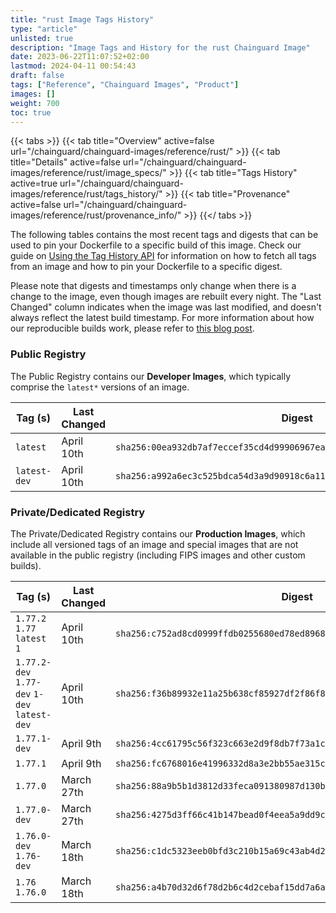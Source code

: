 ```yaml
---
title: "rust Image Tags History"
type: "article"
unlisted: true
description: "Image Tags and History for the rust Chainguard Image"
date: 2023-06-22T11:07:52+02:00
lastmod: 2024-04-11 00:54:43
draft: false
tags: ["Reference", "Chainguard Images", "Product"]
images: []
weight: 700
toc: true
---
```


{{< tabs >}}
{{< tab title="Overview" active=false url="/chainguard/chainguard-images/reference/rust/" >}}
{{< tab title="Details" active=false url="/chainguard/chainguard-images/reference/rust/image_specs/" >}}
{{< tab title="Tags History" active=true url="/chainguard/chainguard-images/reference/rust/tags_history/" >}}
{{< tab title="Provenance" active=false url="/chainguard/chainguard-images/reference/rust/provenance_info/" >}}
{{</ tabs >}}

The following tables contains the most recent tags and digests that can be used to pin your Dockerfile to a specific build of this image. Check our guide on [Using the Tag History API](/chainguard/chainguard-images/using-the-tag-history-api/) for information on how to fetch all tags from an image and how to pin your Dockerfile to a specific digest.

Please note that digests and timestamps only change when there is a change to the image, even though images are rebuilt every night. The "Last Changed" column indicates when the image was last modified, and doesn't always reflect the latest build timestamp. For more information about how our reproducible builds work, please refer to [this blog post](https://www.chainguard.dev/unchained/reproducing-chainguards-reproducible-image-builds).

### Public Registry
The Public Registry contains our **Developer Images**, which typically comprise the `latest*` versions of an image.

| Tag (s)       | Last Changed | Digest                                                                    |
|---------------|--------------|---------------------------------------------------------------------------|
|  `latest`     | April 10th   | `sha256:00ea932db7af7eccef35cd4d99906967eafa29e7e53301ac50d08d7f8ee477be` |
|  `latest-dev` | April 10th   | `sha256:a992a6ec3c525bdca54d3a9d90918c6a11986f567d438002a189ac628a959b85` |


### Private/Dedicated Registry
The Private/Dedicated Registry contains our **Production Images**, which include all versioned tags of an image and special images that are not available in the public registry (including FIPS images and other custom builds).

| Tag (s)                                       | Last Changed | Digest                                                                    |
|-----------------------------------------------|--------------|---------------------------------------------------------------------------|
|  `1.77.2` `1.77` `latest` `1`                 | April 10th   | `sha256:c752ad8cd0999ffdb0255680ed78ed8968e74a9babb4bfe8d605ad50414b7734` |
|  `1.77.2-dev` `1.77-dev` `1-dev` `latest-dev` | April 10th   | `sha256:f36b89932e11a25b638cf85927df2f86f88a5c4fe3aafe6281fbebb3ff0f0c3b` |
|  `1.77.1-dev`                                 | April 9th    | `sha256:4cc61795c56f323c663e2d9f8db7f73a1c986c45effed6745ac90da5c8db1d1c` |
|  `1.77.1`                                     | April 9th    | `sha256:fc6768016e41996332d8a3e2bb55ae315c9eeff113b860bc4035e48188e8fd00` |
|  `1.77.0`                                     | March 27th   | `sha256:88a9b5b1d3812d33feca091380987d130b7e722648b618f6492b00b252e7a3aa` |
|  `1.77.0-dev`                                 | March 27th   | `sha256:4275d3ff66c41b147bead0f4eea5a9dd9c61596348eb8c5758540150ddb9a466` |
|  `1.76.0-dev` `1.76-dev`                      | March 18th   | `sha256:c1dc5323eeb0bfd3c210b15a69c43ab4d2ec1cbcdc306129904664cb16bbce25` |
|  `1.76` `1.76.0`                              | March 18th   | `sha256:a4b70d32d6f78d2b6c4d2cebaf15dd7a6af8b62b774e558482d93ef48ed06f11` |

